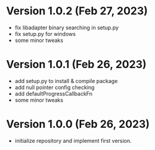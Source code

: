 
# Version 1.0.2 (Feb 27, 2023)

* fix libadapter binary searching in setup.py
* fix setup.py for windows
* some minor tweaks

# Version 1.0.1 (Feb 26, 2023)

* add setup.py to install & compile package
* add null pointer config checking
* add defaultProgressCallbackFn
* some minor tweaks

# Version 1.0.0 (Feb 26, 2023)

* initialize repository and implement first version.


